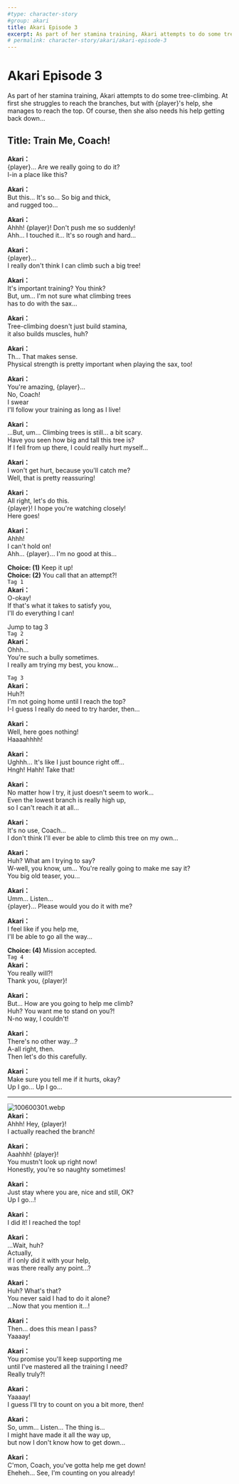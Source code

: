 ```yaml
---
#type: character-story
#group: akari
title: Akari Episode 3
excerpt: As part of her stamina training, Akari attempts to do some tree-climbing. At first she struggles to reach the branches, but with {player}'s help, she manages to reach the top. Of course, then she also needs his help getting back down...
# permalink: character-story/akari/akari-episode-3
---
```


# Akari Episode 3

As part of her stamina training, Akari attempts to do some tree-climbing. At first she struggles to reach the branches, but with {player}'s help, she manages to reach the top. Of course, then she also needs his help getting back down...

## Title: Train Me, Coach!

**Akari：**  
{player}... Are we really going to do it?  
I-in a place like this?

**Akari：**  
But this... It's so... So big and thick,  
and rugged too...

**Akari：**  
Ahhh! {player}! Don't push me so suddenly!  
Ahh... I touched it... It's so rough and hard...

**Akari：**  
{player}...  
I really don't think I can climb such a big tree!

**Akari：**  
It's important training? You think?  
But, um... I'm not sure what climbing trees  
has to do with the sax...

**Akari：**  
Tree-climbing doesn't just build stamina,  
it also builds muscles, huh?

**Akari：**  
Th... That makes sense.  
Physical strength is pretty important when playing the sax, too!

**Akari：**  
You're amazing, {player}...  
 No, Coach!  
I swear  
 I'll follow your training as long as I live!

**Akari：**  
...But, um... Climbing trees is still... a bit scary.  
Have you seen how big and tall this tree is?  
If I fell from up there, I could really hurt myself...

**Akari：**  
I won't get hurt, because you'll catch me?  
Well, that is pretty reassuring!

**Akari：**  
All right, let's do this.  
{player}! I hope you're watching closely!  
Here goes!

**Akari：**  
Ahhh!  
I can't hold on!  
Ahh... {player}... I'm no good at this...

**Choice: (1)** Keep it up!  
**Choice: (2)** You call that an attempt?!  
`Tag 1`  
**Akari：**  
O-okay!  
If that's what it takes to satisfy you,  
I'll do everything I can!

Jump to tag 3  
`Tag 2`  
**Akari：**  
Ohhh...  
You're such a bully sometimes.  
I really am trying my best, you know...

`Tag 3`  
**Akari：**  
Huh?!  
I'm not going home until I reach the top?  
I-I guess I really do need to try harder, then...

**Akari：**  
Well, here goes nothing!  
Haaaahhhh!

**Akari：**  
Ughhh... It's like I just bounce right off...  
Hngh! Hahh! Take that!

**Akari：**  
No matter how I try, it just doesn't seem to work...  
Even the lowest branch is really high up,  
so I can't reach it at all...

**Akari：**  
It's no use, Coach...  
I don't think I'll ever be able to climb this tree on my own...

**Akari：**  
Huh? What am I trying to say?  
W-well, you know, um... You're really going to make me say it?  
You big old teaser, you...

**Akari：**  
Umm... Listen...  
{player}... Please would you do it with me?

**Akari：**  
I feel like if you help me,  
I'll be able to go all the way...

**Choice: (4)** Mission accepted.  
`Tag 4`  
**Akari：**  
You really will?!  
Thank you, {player}!

**Akari：**  
But... How are you going to help me climb?  
Huh? You want me to stand on you?!  
N-no way, I couldn't!

**Akari：**  
There's no other way...?  
A-all right, then.  
Then let's do this carefully.

**Akari：**  
Make sure you tell me if it hurts, okay?  
Up I go... Up I go...

---

![100600301.webp](https://redive.estertion.win/card/story/100600301.webp)  
**Akari：**  
Ahhh! Hey, {player}!  
I actually reached the branch!

**Akari：**  
Aaahhh! {player}!  
You mustn't look up right now!  
Honestly, you're so naughty sometimes!

**Akari：**  
Just stay where you are, nice and still, OK?  
Up I go...!

**Akari：**  
I did it! I reached the top!

**Akari：**  
...Wait, huh?  
Actually,  
 if I only did it with your help,  
was there really any point...?

**Akari：**  
Huh? What's that?  
You never said I had to do it alone?  
...Now that you mention it...!

**Akari：**  
Then... does this mean I pass?  
 Yaaaay!

**Akari：**  
You promise you'll keep supporting me  
until I've mastered all the training I need?  
Really truly?!

**Akari：**  
Yaaaay!  
I guess I'll try to count on you a bit more, then!

**Akari：**  
So, umm... Listen... The thing is...  
I might have made it all the way up,  
but now I don't know how to get down...

**Akari：**  
C'mon, Coach, you've gotta help me get down!  
Eheheh... See, I'm counting on you already!
